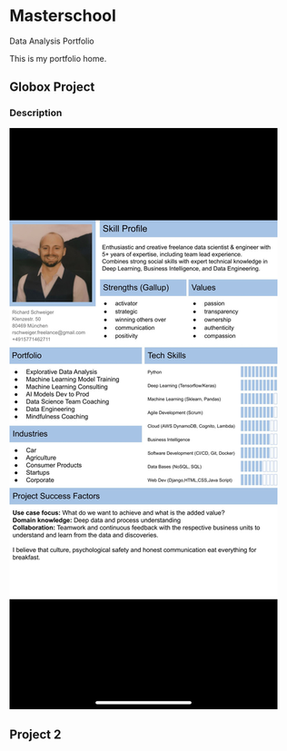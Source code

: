 # Masterschool
Data Analysis Portfolio

This is my portfolio home.

## Globox Project
### Description

![](https://github.com/AVJdataminer/Masterschool/blob/main/Example%20visual%20resume.jpeg?raw=true)
## Project 2
